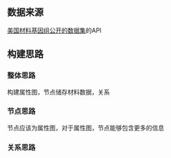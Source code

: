 ## 数据来源
[美国材料基因组公开的数据集](https://materialsproject.org/)的API

## 构建思路
### 整体思路
构建属性图，节点储存材料数据，关系
### 节点思路
节点应该为属性图，对于属性图，节点能够包含更多的信息
### 关系思路
